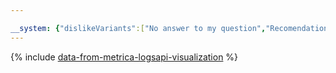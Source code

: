 ```yaml
---

__system: {"dislikeVariants":["No answer to my question","Recomendations didn't help","The content doesn't match title","Other"]}
---
```

{% include [data-from-metrica-logsapi-visualization](../../_includes/tutorials/data-from-metrica-logsapi-visualization.md) %}
